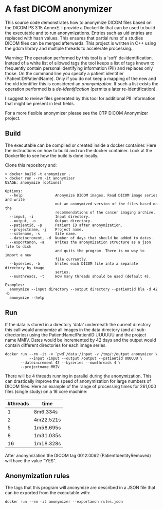 # A fast DICOM anonymizer

This source code demonstrates how to anonymize DICOM files based on the DICOM PS 3.15 AnnexE. I provide a Dockerfile that can be used to build the executable and to run anonymizations. Entries such as uid entries are replaced with hash values. This ensures that partial runs of a studies DICOM files can be merged afterwards. This project is written in C++ using the gdcm library and multiple threads to accelerate processing.

Warning: The operation performed by this tool is a 'soft' de-identification. Instead of a white list of allowed tags the tool
keeps a list of tags known to frequently contain personal identifying information (PII) and replaces only those. On the command line you
specify a patient identifier (PatientID/PatientName). Only if you do not keep a mapping of the new and the old identifier this is 
considered an _anonymization_. If such a list exists the operation performed is a _de-identification_ (permits a later re-identification).

I suggest to review files generated by this tool for additional PII information that might be present in text fields. 

For a more flexible anonymizer please see the CTP DICOM Anonymizer project.

## Build
The executable can be compiled or created inside a docker container. Here the instructions on how to build and run the docker container. Look at the Dockerfile to see how the build is done locally.

Clone this repository and:
```
> docker build -t anonymizer .
> docker run --rm -it anonymizer
USAGE: anonymize [options]

Options:
  --help               Anonymize DICOM images. Read DICOM image series and write
                       out an anonymized version of the files based on the
                       recommendations of the cancer imaging archive.
  --input, -i          Input directory.
  --output, -o         Output directory.
  --patientid, -p      Patient ID after anonymization.
  --projectname, -j    Project name.
  --sitename, -s       Site name.
  --dateincrement, -d  Number of days that should be added to dates.
  --exportanon, -a     Writes the anonymization structure as a json file to disk
                       and quits the program. There is no way to import a new
                       file currently.
  --byseries, -b       Writes each DICOM file into a separate directory by image
                       series.
  --numthreads, -t     How many threads should be used (default 4).

Examples:
  anonymize --input directory --output directory --patientid bla -d 42 -b
  anonymize --help
```

## Run

If the data is stored in a directory 'data' underneath the current directory this call would anonymize all
images in the data directory (and all sub-directories) using the PatientName/PatientID UUUUUU and the project
name MMIV. Dates would be incremented by 42 days and the output would contain different directories for each
image series.
```
docker run --rm -it -v `pwd`/data:/input -v /tmp/:/output anonymizer \
           --input /input --output /output --patientid UUUUUU \
	   --dateincrement 42 --byseries --numthreads 4 \
	   --projectname MMIV
```
There will be 4 threads running in parallel during the anonymization. This can drastically improve the speed of
anonymization for large numbers of DICOM files. Here an example of the range of processing times for 261,000 files
(single study) on a 16 core machine:

| #threads  | time |
|---|---|
| 1  | 8m6.334s  |
| 2  | 4m22.521s |
| 5  | 1m58.695s |
| 8  | 1m31.035s |
| 16 | 1m18.328s |

After anonymization the DICOM tag 0012:0062 (PatientIdentityRemoved) will have the value "YES".

## Anonymization rules

The tags that this program will anonymize are described in a JSON file that can be exported from the executable with:
```
docker run --rm -it anonymizer --exportanon rules.json
```

